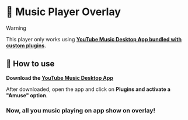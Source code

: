 # 🎵 Music Player Overlay
> [!WARNING]
> This player only works using **[YouTube Music Desktop App bundled with custom plugins](https://github.com/th-ch/youtube-music)**.

## 💾 How to use
**Download the [YouTube Music Desktop App](https://github.com/th-ch/youtube-music/releases)**

After downloaded, open the app and click on **Plugins and activate a "Amuse" option**.

### Now, all you music playing on app show on overlay!
